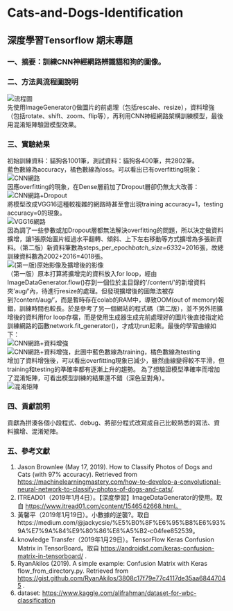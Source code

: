 # Cats-and-Dogs-Identification
## 深度學習Tensorflow 期末專題

### 一、摘要：訓練CNN神經網路辨識貓和狗的圖像。

### 二、方法與流程圖說明
![流程圖](https://i.imgur.com/480vOnr.png)  
先使用ImageGenerator()做圖片的前處理（包括rescale、resize），資料增強（包括rotate、shift、zoom、flip等），再利用CNN神經網路架構訓練模型，最後用混淆矩陣驗證模型效果。

### 三、實驗結果
初始訓練資料：貓狗各1001筆，測試資料：貓狗各400筆，共2802筆。  
藍色數線為accuracy，橘色數線為loss。可以看出已有overfitting現象：  
![CNN網路](https://i.imgur.com/BHzfLHb.png)  
因應overfitting的現象，在Dense層前加了Dropout層卻仍無太大改善：  
![CNN網路+Dropout](https://i.imgur.com/u8EvvaE.png)  
將模型改成VGG16這種較複雜的網路時甚至會出現training accuracy=1，testing accuracy=0的現象。  
![VGG16網路](https://i.imgur.com/z8aTR6W.png)  
因為調了一些參數或加Dropout層都無法解決overfitting的問題，所以決定做資料擴增，讓1張原始圖片經過水平翻轉、傾斜、上下左右移動等方式擴增為多張新資料。（第二版）新資料筆數為steps_per_epoch*batch_size=63*32=2016張，故總訓練資料數為2002+2016=4018張。  
![(第一版)原始影像及擴增後的影像](https://i.imgur.com/zKSyX68.png)  
（第一版）原本打算將擴增完的資料放入for loop，經由ImageDataGenerator.flow()存到一個位於主目錄的'/content/'的新增資料夾’aug/’內，待進行resize的處理。但發現擴增後的圖無法被存到’/content/aug/’，而是暫時存在colab的RAM中，導致OOM(out of memory)報錯，訓練時間也較長。於是參考了另一個網站的程式碼（第二版），並不另外把擴增後的資料用for loop存檔，而是使用生成器生成完前處理好的圖片後直接指定給訓練網路的函數network.fit_generator()，才成功run起來。最後的學習曲線如下：  
![CNN網路+資料增強](https://i.imgur.com/UduOkBz.png)  
![CNN網路+資料增強，此圖中藍色數線為training，橘色數線為testing](https://i.imgur.com/orrXgwf.png)  
增加了資料增強後，可以看出overfitting現象已減少，雖然曲線變得較不平滑，但training和testing的準確率都有逐漸上升的趨勢。
為了想驗證模型準確率而增加了混淆矩陣，可看出模型訓練的結果還不錯（深色呈對角）。  
![混淆矩陣](https://i.imgur.com/ELBzSwd.png)  

### 四、貢獻說明
貢獻為拼湊各個小段程式、debug、將部分程式改寫成自己比較熟悉的寫法、資料擴增、混淆矩陣。

### 五、參考文獻
1.	Jason Brownlee (May 17, 2019). How to Classify Photos of Dogs and Cats (with 97% accuracy). Retrieved from https://machinelearningmastery.com/how-to-develop-a-convolutional-neural-network-to-classify-photos-of-dogs-and-cats/.
2.	ITREAD01（2019年1月4日）。【深度學習】ImageDataGenerator的使用。取自 https://www.itread01.com/content/1546542668.html。
3.	黃馨平（2019年1月19日）。小數據的逆襲?。取自https://medium.com/@jackycsie/%E5%B0%8F%E6%95%B8%E6%93%9A%E7%9A%84%E9%80%86%E8%A5%B2-c04fee852539。
4.	knowledge Transfer（2019年1月29日）。TensorFlow Keras Confusion Matrix in TensorBoard。取自 https://androidkt.com/keras-confusion-matrix-in-tensorboard/ .
5.	RyanAkilos (2019). A simple example: Confusion Matrix with Keras flow_from_directory.py. Retrieved from https://gist.github.com/RyanAkilos/3808c17f79e77c4117de35aa68447045 .
6.	dataset: https://www.kaggle.com/alifrahman/dataset-for-wbc-classification
